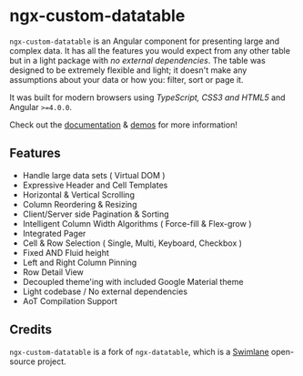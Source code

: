 # ngx-custom-datatable

`ngx-custom-datatable` is an Angular component for presenting large and complex data.  It has all the features you would expect from any other table but in a light package with _no external dependencies_. The table was designed to be extremely flexible and light; it doesn't make any assumptions about your data or how you: filter, sort or page it.

It was built for modern browsers using _TypeScript, CSS3 and HTML5_ and Angular `>=4.0.0`. 

Check out the [documentation](https://swimlane.gitbooks.io/ngx-datatable/) & [demos](http://swimlane.github.io/ngx-datatable/) for more information!


## Features
- Handle large data sets ( Virtual DOM )
- Expressive Header and Cell Templates
- Horizontal & Vertical Scrolling
- Column Reordering & Resizing
- Client/Server side Pagination & Sorting
- Intelligent Column Width Algorithms ( Force-fill & Flex-grow )
- Integrated Pager
- Cell & Row Selection ( Single, Multi, Keyboard, Checkbox )
- Fixed AND Fluid height
- Left and Right Column Pinning
- Row Detail View
- Decoupled theme'ing with included Google Material theme
- Light codebase / No external dependencies
- AoT Compilation Support



## Credits
`ngx-custom-datatable` is a fork of `ngx-datatable`, which is a [Swimlane](http://swimlane.com) open-source project.

